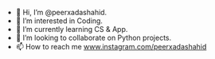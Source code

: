 - 👋 Hi, I’m @peerxadashahid.
- 👀 I’m interested in Coding.
- 🌱 I’m currently learning CS & App.
- 💞️ I’m looking to collaborate on Python projects.
- 📫 How to reach me www.instagram.com/peerxadashahid

<!---
peerxadashahid/peerxadashahid is a ✨ special ✨ repository because its `README.md` (this file) appears on your GitHub profile.
You can click the Preview link to take a look at your changes.
--->
